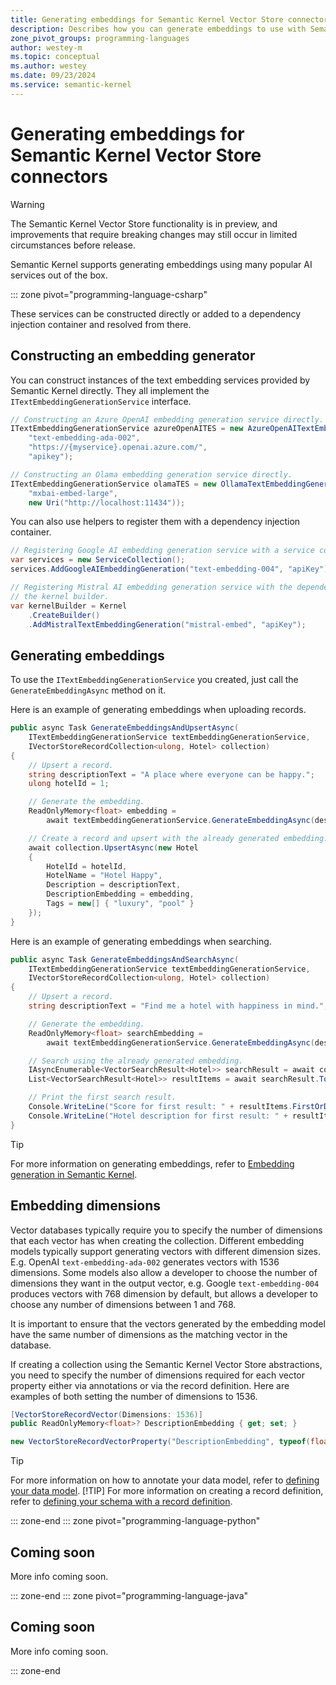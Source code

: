 ```yaml
---
title: Generating embeddings for Semantic Kernel Vector Store connectors
description: Describes how you can generate embeddings to use with Semantic Kernel vector store connectors.
zone_pivot_groups: programming-languages
author: westey-m
ms.topic: conceptual
ms.author: westey
ms.date: 09/23/2024
ms.service: semantic-kernel
---
```


# Generating embeddings for Semantic Kernel Vector Store connectors

> [!WARNING]
> The Semantic Kernel Vector Store functionality is in preview, and improvements that require breaking changes may still occur in limited circumstances before release.

Semantic Kernel supports generating embeddings using many popular AI services out of the box.

::: zone pivot="programming-language-csharp"

These services can be constructed directly or added to a dependency injection container and resolved from there.

## Constructing an embedding generator

You can construct instances of the text embedding services provided by Semantic Kernel directly.
They all implement the `ITextEmbeddingGenerationService` interface.

```csharp
// Constructing an Azure OpenAI embedding generation service directly.
ITextEmbeddingGenerationService azureOpenAITES = new AzureOpenAITextEmbeddingGenerationService(
    "text-embedding-ada-002",
    "https://{myservice}.openai.azure.com/",
    "apikey");

// Constructing an Olama embedding generation service directly.
ITextEmbeddingGenerationService olamaTES = new OllamaTextEmbeddingGenerationService(
    "mxbai-embed-large",
    new Uri("http://localhost:11434"));
```

You can also use helpers to register them with a dependency injection container.

```csharp
// Registering Google AI embedding generation service with a service collection.
var services = new ServiceCollection();
services.AddGoogleAIEmbeddingGeneration("text-embedding-004", "apiKey");

// Registering Mistral AI embedding generation service with the dependency injection container on
// the kernel builder.
var kernelBuilder = Kernel
    .CreateBuilder()
    .AddMistralTextEmbeddingGeneration("mistral-embed", "apiKey");
```

## Generating embeddings

To use the `ITextEmbeddingGenerationService` you created, just call the `GenerateEmbeddingAsync` method
on it.

Here is an example of generating embeddings when uploading records.

```csharp
public async Task GenerateEmbeddingsAndUpsertAsync(
    ITextEmbeddingGenerationService textEmbeddingGenerationService,
    IVectorStoreRecordCollection<ulong, Hotel> collection)
{
    // Upsert a record.
    string descriptionText = "A place where everyone can be happy.";
    ulong hotelId = 1;

    // Generate the embedding.
    ReadOnlyMemory<float> embedding =
        await textEmbeddingGenerationService.GenerateEmbeddingAsync(descriptionText);

    // Create a record and upsert with the already generated embedding.
    await collection.UpsertAsync(new Hotel
    {
        HotelId = hotelId,
        HotelName = "Hotel Happy",
        Description = descriptionText,
        DescriptionEmbedding = embedding,
        Tags = new[] { "luxury", "pool" }
    });
}
```

Here is an example of generating embeddings when searching.

```csharp
public async Task GenerateEmbeddingsAndSearchAsync(
    ITextEmbeddingGenerationService textEmbeddingGenerationService,
    IVectorStoreRecordCollection<ulong, Hotel> collection)
{
    // Upsert a record.
    string descriptionText = "Find me a hotel with happiness in mind.";

    // Generate the embedding.
    ReadOnlyMemory<float> searchEmbedding =
        await textEmbeddingGenerationService.GenerateEmbeddingAsync(descriptionText);

    // Search using the already generated embedding.
    IAsyncEnumerable<VectorSearchResult<Hotel>> searchResult = await collection.SearchEmbeddingAsync(searchEmbedding);
    List<VectorSearchResult<Hotel>> resultItems = await searchResult.ToListAsync();

    // Print the first search result.
    Console.WriteLine("Score for first result: " + resultItems.FirstOrDefault()?.Score);
    Console.WriteLine("Hotel description for first result: " + resultItems.FirstOrDefault()?.Record.Description);
}
```

> [!TIP]
> For more information on generating embeddings, refer to [Embedding generation in Semantic Kernel](./../ai-services/embedding-generation/index.md).

## Embedding dimensions

Vector databases typically require you to specify the number of dimensions that each vector has when creating the collection.
Different embedding models typically support generating vectors with different dimension sizes. E.g. OpenAI `text-embedding-ada-002`
generates vectors with 1536 dimensions. Some models also allow a developer to choose the number of dimensions they want in the
output vector, e.g. Google `text-embedding-004` produces vectors with 768 dimension by default, but allows a developer to
choose any number of dimensions between 1 and 768.

It is important to ensure that the vectors generated by the embedding model have the same number of dimensions as the
matching vector in the database.

If creating a collection using the Semantic Kernel Vector Store abstractions, you need to specify the number of dimensions
required for each vector property either via annotations or via the record definition. Here are examples of both setting
the number of dimensions to 1536.

```csharp
[VectorStoreRecordVector(Dimensions: 1536)]
public ReadOnlyMemory<float>? DescriptionEmbedding { get; set; }
```

```csharp
new VectorStoreRecordVectorProperty("DescriptionEmbedding", typeof(float), 1536);
```

> [!TIP]
> For more information on how to annotate your data model, refer to [defining your data model](./defining-your-data-model.md).
> [!TIP]
> For more information on creating a record definition, refer to [defining your schema with a record definition](./schema-with-record-definition.md).

::: zone-end
::: zone pivot="programming-language-python"

## Coming soon

More info coming soon.

::: zone-end
::: zone pivot="programming-language-java"

## Coming soon

More info coming soon.

::: zone-end
